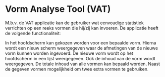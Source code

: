 # Vorm Analyse Tool (VAT)
M.b.v. de VAT applicatie kan de gebruiker wat eenvoudige statistiek verrichten op een reeks vormen die hij/zij kan invoeren. De applicatie heeft de volgende
functionaliteit:

In het hoofdscherm kan gekozen worden voor een bepaalde vorm. Hierna wordt een nieuw scherm weergegeven waar de afmetingen van de nieuwe
vorm kunnen worden ingevoerd. De nieuwe vorm wordt op het hoofdscherm in een lijst weergegeven. Ook de inhoud van de vorm wordt weergegeven.
De totale inhoud van alle vormen kan bepaald worden.
Naast de gegeven vormen mogelijkheid om twee extra vormen te gebruiken.
